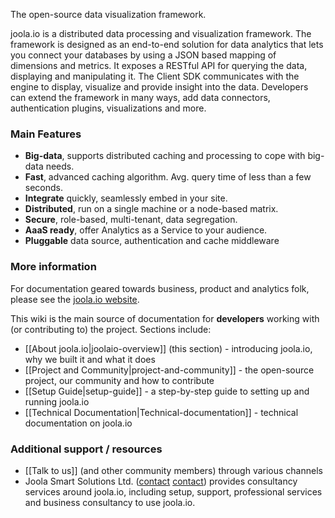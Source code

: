 The open-source data visualization framework.

joola.io is a distributed data processing and visualization framework.
The framework is designed as an end-to-end solution for data analytics that lets you connect your databases by using a JSON based mapping of dimensions and metrics.
It exposes a RESTful API for querying the data, displaying and manipulating it.
The Client SDK communicates with the engine to display, visualize and provide insight into the data.
Developers can extend the framework in many ways, add data connectors, authentication plugins, visualizations and more.

### Main Features

- **Big-data**, supports distributed caching and processing to cope with big-data needs.
- **Fast**, advanced caching algorithm. Avg. query time of less than a few seconds.
- **Integrate** quickly, seamlessly embed in your site.
- **Distributed**, run on a single machine or a node-based matrix.
- **Secure**, role-based, multi-tenant, data segregation.
- **AaaS ready**, offer Analytics as a Service to your audience.
- **Pluggable** data source, authentication and cache middleware

### More information

For documentation geared towards business, product and analytics folk, please see the [joola.io website](http://joola.io).

This wiki is the main source of documentation for **developers** working with (or contributing to) the project. Sections include:
* [[About joola.io|joolaio-overview]] (this section) - introducing joola.io, why we built it and what it does
* [[Project and Community|project-and-community]] - the open-source project, our community and how to contribute
* [[Setup Guide|setup-guide]] - a step-by-step guide to setting up and running joola.io
* [[Technical Documentation|Technical-documentation]] - technical documentation on joola.io

### Additional support / resources

* [[Talk to us]] (and other community members) through various channels
* Joola Smart Solutions Ltd. ([contact] [contact]) provides consultancy services around joola.io, including setup, support, professional services and business consultancy to use joola.io.

[contact]: mailto:info@joo.la